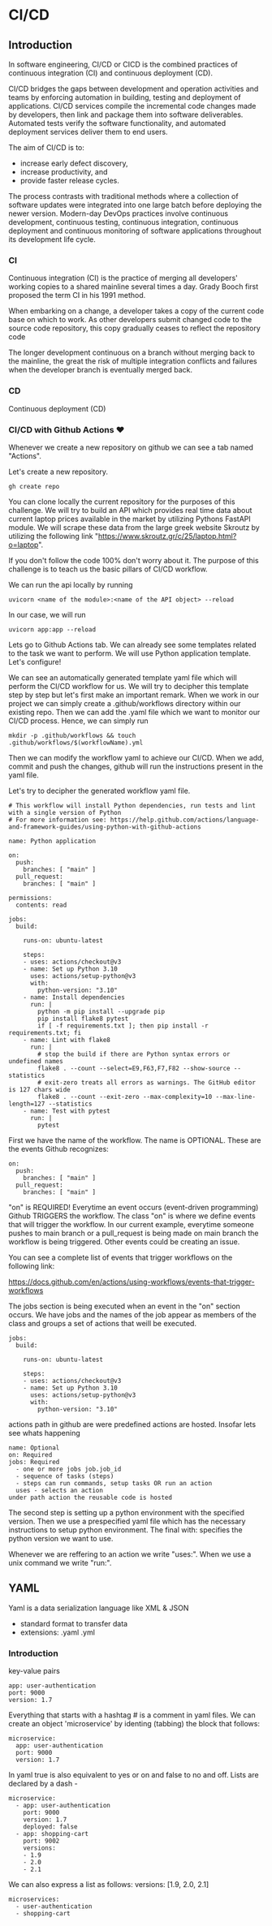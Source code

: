 # CI/CD

## Introduction

In software engineering, CI/CD or CICD is the combined practices of continuous integration (CI) and continuous deployment (CD).

CI/CD bridges the gaps between development and operation activities and teams by enforcing automation in building, testing and deployment of applications. CI/CD services compile the incremental code changes made by developers, then link and package them into software deliverables. Automated tests verify the software functionality, and automated deployment services deliver them to end users.

The aim of CI/CD is to:
- increase early defect discovery,
- increase productivity, and
- provide faster release cycles.

The process contrasts with traditional methods where a collection of software updates were integrated into one large batch before deploying the newer version. Modern-day DevOps practices involve continuous development, continuous testing, continuous integration, continuous deployment and continuous monitoring of software applications throughout its development life cycle.

### CI

Continuous integration (CI) is the practice of merging all developers' working copies to a shared mainline several times a day. Grady Booch first proposed the term CI in his 1991 method.

When embarking on a change, a developer takes a copy of the current code base on which to work. As other developers submit changed code to the source code repository, this copy gradually ceases to reflect the repository code

The longer development continuous on a branch without merging back to the mainline, the great the risk of multiple integration conflicts and failures when the developer branch is eventually merged back.


### CD

Continuous deployment (CD)


### CI/CD with Github Actions ❤️


Whenever we create a new repository on github we can see a tab named "Actions".

Let's create a new repository.

```
gh create repo
```

You can clone locally the current repository for the purposes of this challenge. We will try to build an API which provides real time data about current laptop prices available in the market by utilizing Pythons FastAPI module. We will scrape these data from the large greek website Skroutz by utilizing the following link "https://www.skroutz.gr/c/25/laptop.html?o=laptop".

If you don't follow the code 100% don't worry about it. The purpose of this challenge is to teach us the basic pillars of CI/CD workflow.

We can run the api locally by running
```
uvicorn <name of the module>:<name of the API object> --reload
```

In our case, we will run
```
uvicorn app:app --reload
```

Lets go to Github Actions tab. We can already see some templates related to the task we want to perform. We will use Python application template. Let's configure!

We can see an automatically generated template yaml file which will perform the CI/CD workflow for us.
We will try to decipher this template step by step but let's first make an important remark.
When we work in our project we can simply create a .github/workflows directory within our existing repo. Then we can add the .yaml file which we want to monitor our CI/CD process. Hence, we can simply run

```
mkdir -p .github/workflows && touch .github/workflows/$(workflowName).yml
```

Then we can modify the workflow yaml to achieve our CI/CD. When we add, commit and push the changes, github will run the instructions present in the yaml file.

Let's try to decipher the generated workflow yaml file.

```
# This workflow will install Python dependencies, run tests and lint with a single version of Python
# For more information see: https://help.github.com/actions/language-and-framework-guides/using-python-with-github-actions

name: Python application

on:
  push:
    branches: [ "main" ]
  pull_request:
    branches: [ "main" ]

permissions:
  contents: read

jobs:
  build:

    runs-on: ubuntu-latest

    steps:
    - uses: actions/checkout@v3
    - name: Set up Python 3.10
      uses: actions/setup-python@v3
      with:
        python-version: "3.10"
    - name: Install dependencies
      run: |
        python -m pip install --upgrade pip
        pip install flake8 pytest
        if [ -f requirements.txt ]; then pip install -r requirements.txt; fi
    - name: Lint with flake8
      run: |
        # stop the build if there are Python syntax errors or undefined names
        flake8 . --count --select=E9,F63,F7,F82 --show-source --statistics
        # exit-zero treats all errors as warnings. The GitHub editor is 127 chars wide
        flake8 . --count --exit-zero --max-complexity=10 --max-line-length=127 --statistics
    - name: Test with pytest
      run: |
        pytest
```

First we have the name of the workflow. The name is OPTIONAL. These are the events Github recognizes:

```
on:
  push:
    branches: [ "main" ]
  pull_request:
    branches: [ "main" ]
```

"on" is REQUIRED! Everytime an event occurs (event-driven programming) Github TRIGGERS the workflow.
The class "on" is where we define events that will trigger the workflow. In our current example, everytime someone pushes to main branch or a pull_request is being made on main branch the workflow is being triggered.
Other events could be creating an issue.

You can see a complete list of events that trigger workflows on the following link:

https://docs.github.com/en/actions/using-workflows/events-that-trigger-workflows

The jobs section is being executed when an event in the "on" section occurs. We have jobs and the names of the job appear as members of the class and groups a set of actions that weill be executed.

```
jobs:
  build:

    runs-on: ubuntu-latest

    steps:
    - uses: actions/checkout@v3
    - name: Set up Python 3.10
      uses: actions/setup-python@v3
      with:
        python-version: "3.10"
```

actions path in github are were predefined actions are hosted. Insofar lets see whats happening

```
name: Optional
on: Required
jobs: Required
  - one or more jobs job.job_id
  - sequence of tasks (steps)
  - steps can run commands, setup tasks OR run an action
  uses - selects an action
under path action the reusable code is hosted
```

The second step is setting up a python environment with the specified version. Then we use a prespecified yaml file which has the necessary instructions to setup python environment. The final with: specifies the python version we want to use.

Whenever we are reffering to an action we write "uses:". When we use a unix command we write "run:".

## YAML

Yaml is a data serialization language like XML & JSON

- standard format to transfer data
- extensions: .yaml .yml

### Introduction


key-value pairs

```
app: user-authentication
port: 9000
version: 1.7
```

Everything that starts with a hashtag # is a comment in yaml files.
We can create an object 'microservice' by identing (tabbing) the block that follows:

```
microservice:
  app: user-authentication
  port: 9000
  version: 1.7
```

In yaml true is also equivalent to yes or on and false to no and off.
Lists are declared by a dash -

```
microservice:
  - app: user-authentication
    port: 9000
    version: 1.7
    deployed: false
  - app: shopping-cart
    port: 9002
    versions:
    - 1.9
    - 2.0
    - 2.1
```

We can also express a list as follows: versions: [1.9, 2.0, 2.1]

```
microservices:
  - user-authentication
  - shopping-cart
```
